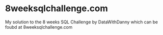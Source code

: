 # 8weeksqlchallenge.com
My solution to the 8 weeks SQL Challenge by DataWithDanny which can be foubd at 8weeksqlchallenge.com
